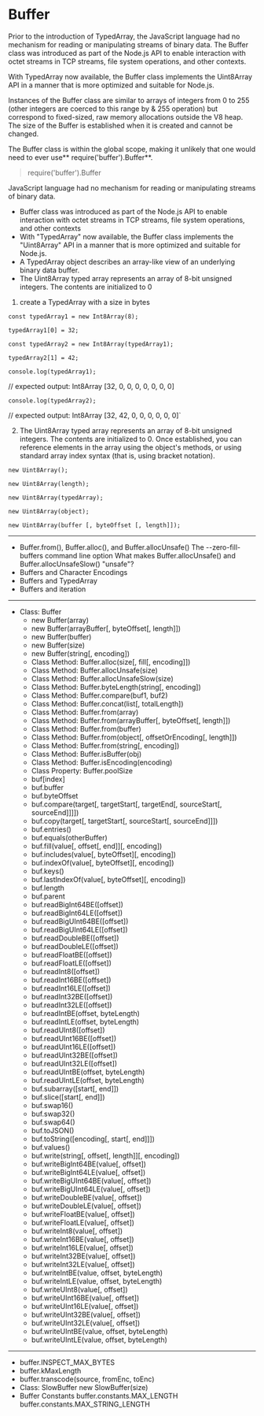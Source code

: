 # Buffer

Prior to the introduction of TypedArray, the JavaScript language had no mechanism for reading or manipulating streams of binary data. The Buffer class was introduced as part of the Node.js API to enable interaction with octet streams in TCP streams, file system operations, and other contexts.

With TypedArray now available, the Buffer class implements the Uint8Array API in a manner that is more optimized and suitable for Node.js.

Instances of the Buffer class are similar to arrays of integers from 0 to 255 (other integers are coerced to this range by & 255 operation) but correspond to fixed-sized, raw memory allocations outside the V8 heap. The size of the Buffer is established when it is created and cannot be changed.

The Buffer class is within the global scope, making it unlikely that one would need to ever use** require('buffer').Buffer**.

> require('buffer').Buffer

JavaScript language had no mechanism for reading or manipulating streams of binary data.
 *  Buffer class was introduced as part of the Node.js API to enable interaction with octet streams in TCP streams, file system operations, and other contexts
 * With "TypedArray" now available, the Buffer class implements the "Uint8Array" API in a manner that is more optimized and suitable for Node.js.
 * A TypedArray object describes an array-like view of an underlying binary data buffer.
 * The Uint8Array typed array represents an array of 8-bit unsigned integers. The contents are initialized to 0

1. create a TypedArray with a size in bytes

`const typedArray1 = new Int8Array(8);`

`typedArray1[0] = 32;`

`const typedArray2 = new Int8Array(typedArray1);`

`typedArray2[1] = 42;`

`console.log(typedArray1);`

// expected output: Int8Array [32, 0, 0, 0, 0, 0, 0, 0]

`console.log(typedArray2);`

// expected output: Int8Array [32, 42, 0, 0, 0, 0, 0, 0]`

2. The Uint8Array typed array represents an array of 8-bit unsigned integers. 
The contents are initialized to 0. Once established, you can reference elements in the array using the object's methods, or using standard array index syntax (that is, using bracket notation).

`new Uint8Array();`

`new Uint8Array(length);`

`new Uint8Array(typedArray);`

`new Uint8Array(object);`

`new Uint8Array(buffer [, byteOffset [, length]]);`

------------
- Buffer.from(), Buffer.alloc(), and Buffer.allocUnsafe()
	The --zero-fill-buffers command line option
	What makes Buffer.allocUnsafe() and Buffer.allocUnsafeSlow() "unsafe"?
- Buffers and Character Encodings
- Buffers and TypedArray
- Buffers and iteration
------------
- Class: Buffer
    - new Buffer(array)
    - new Buffer(arrayBuffer[, byteOffset[, length]])
    - new Buffer(buffer)
    - new Buffer(size)
    - new Buffer(string[, encoding])
    - Class Method: Buffer.alloc(size[, fill[, encoding]])
    - Class Method: Buffer.allocUnsafe(size)
    - Class Method: Buffer.allocUnsafeSlow(size)
    - Class Method: Buffer.byteLength(string[, encoding])
    - Class Method: Buffer.compare(buf1, buf2)
    - Class Method: Buffer.concat(list[, totalLength])
    - Class Method: Buffer.from(array)
    - Class Method: Buffer.from(arrayBuffer[, byteOffset[, length]])
    - Class Method: Buffer.from(buffer)
    - Class Method: Buffer.from(object[, offsetOrEncoding[, length]])
    - Class Method: Buffer.from(string[, encoding])
    - Class Method: Buffer.isBuffer(obj)
    - Class Method: Buffer.isEncoding(encoding)
    - Class Property: Buffer.poolSize
    - buf[index]
    - buf.buffer
    - buf.byteOffset
    - buf.compare(target[, targetStart[, targetEnd[, sourceStart[, sourceEnd]]]])
    - buf.copy(target[, targetStart[, sourceStart[, sourceEnd]]])
    - buf.entries()
    - buf.equals(otherBuffer)
    - buf.fill(value[, offset[, end]][, encoding])
    - buf.includes(value[, byteOffset][, encoding])
    - buf.indexOf(value[, byteOffset][, encoding])
    - buf.keys()
    - buf.lastIndexOf(value[, byteOffset][, encoding])
    - buf.length
    - buf.parent
    - buf.readBigInt64BE([offset])
    - buf.readBigInt64LE([offset])
    - buf.readBigUInt64BE([offset])
    - buf.readBigUInt64LE([offset])
    - buf.readDoubleBE([offset])
    - buf.readDoubleLE([offset])
    - buf.readFloatBE([offset])
    - buf.readFloatLE([offset])
    - buf.readInt8([offset])
    - buf.readInt16BE([offset])
    - buf.readInt16LE([offset])
    - buf.readInt32BE([offset])
    - buf.readInt32LE([offset])
    - buf.readIntBE(offset, byteLength)
    - buf.readIntLE(offset, byteLength)
    - buf.readUInt8([offset])
    - buf.readUInt16BE([offset])
    - buf.readUInt16LE([offset])
    - buf.readUInt32BE([offset])
    - buf.readUInt32LE([offset])
    - buf.readUIntBE(offset, byteLength)
    - buf.readUIntLE(offset, byteLength)
    - buf.subarray([start[, end]])
    - buf.slice([start[, end]])
    - buf.swap16()
    - buf.swap32()
    - buf.swap64()
    - buf.toJSON()
    - buf.toString([encoding[, start[, end]]])
    - buf.values()
    - buf.write(string[, offset[, length]][, encoding])
    - buf.writeBigInt64BE(value[, offset])
    - buf.writeBigInt64LE(value[, offset])
    - buf.writeBigUInt64BE(value[, offset])
    - buf.writeBigUInt64LE(value[, offset])
    - buf.writeDoubleBE(value[, offset])
    - buf.writeDoubleLE(value[, offset])
    - buf.writeFloatBE(value[, offset])
    - buf.writeFloatLE(value[, offset])
    - buf.writeInt8(value[, offset])
    - buf.writeInt16BE(value[, offset])
    - buf.writeInt16LE(value[, offset])
    - buf.writeInt32BE(value[, offset])
    - buf.writeInt32LE(value[, offset])
    - buf.writeIntBE(value, offset, byteLength)
    - buf.writeIntLE(value, offset, byteLength)
    - buf.writeUInt8(value[, offset])
    - buf.writeUInt16BE(value[, offset])
    - buf.writeUInt16LE(value[, offset])
    - buf.writeUInt32BE(value[, offset])
    - buf.writeUInt32LE(value[, offset])
    - buf.writeUIntBE(value, offset, byteLength)
    - buf.writeUIntLE(value, offset, byteLength)

------------

- buffer.INSPECT_MAX_BYTES
- buffer.kMaxLength
- buffer.transcode(source, fromEnc, toEnc)
- Class: SlowBuffer
	new SlowBuffer(size)
- Buffer Constants
	buffer.constants.MAX_LENGTH
	buffer.constants.MAX_STRING_LENGTH